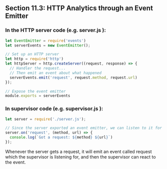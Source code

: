 ## Section 11.3: HTTP Analytics through an Event Emitter

### In the HTTP server code (e.g. server.js ):

```js
let EventEmitter = require('events')
let serverEvents = new EventEmitter();

// Set up an HTTP server
let http = require('http')
let httpServer = http.createServer((request, response) => {
  // Handler the request...
  // Then emit an event about what happened
  serverEvents.emit('request', request.method, request.url)
});

// Expose the event emitter
module.exports = serverEvents
```

### In supervisor code (e.g. supervisor.js ):
```js
let server = require('./server.js');

// Since the server exported an event emitter, we can listen to it for changes:
server.on('request', (method, url) => {
  console.log(`Got a request: ${method} ${url}`)
});
```

Whenever the server gets a request, it will emit an event called request which the supervisor is 
listening for, and then the supervisor can react to the event.
